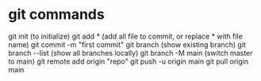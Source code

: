 # git commands
git init (to initialize)
git add * (add all file to commit, or replace * with file name)
git commit -m "first commit"
git branch (show existing branch)
git branch --list (show all branches locally)
git branch -M main (switch master to main)
git remote add origin "repo"
git push -u origin main
git pull origin main